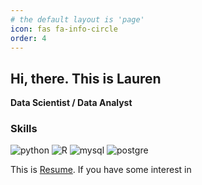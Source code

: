```yaml
---
# the default layout is 'page'
icon: fas fa-info-circle
order: 4
---
```


## Hi, there. This is Lauren
**Data Scientist / Data Analyst**

### Skills
<img src="https://img.shields.io/badge/Python-3766AB?style=flat-square&logo=Python&logoColor=white" alt="python"/>
<img src="https://img.shields.io/badge/r-276DC3?style=flat-square&logo=Python&logoColor=white" alt="R"/>
<img src="https://img.shields.io/badge/mysql-4479A1?style=flat-square&logo=Python&logoColor=white" alt="mysql"/>
<img src="https://img.shields.io/badge/postgresql-4169E1?style=flat-square&logo=Python&logoColor=white" alt="postgre"/>


This is [Resume](https://github.com/user-attachments/files/16760501/New_Resume.docx.pdf). If you have some interest in 
